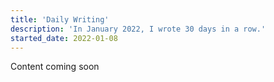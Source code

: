 ```yaml
---
title: 'Daily Writing'
description: 'In January 2022, I wrote 30 days in a row.'
started_date: 2022-01-08
---
```


Content coming soon